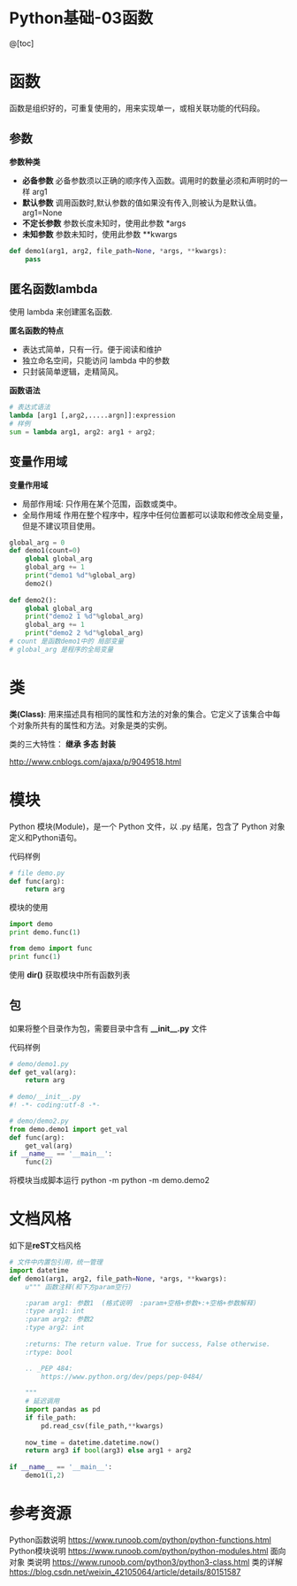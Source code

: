 
# Python基础-03函数
@[toc]

# 函数
函数是组织好的，可重复使用的，用来实现单一，或相关联功能的代码段。

## 参数
**参数种类**
- **必备参数** 必备参数须以正确的顺序传入函数。调用时的数量必须和声明时的一样  arg1
- **默认参数** 调用函数时,默认参数的值如果没有传入,则被认为是默认值。 arg1=None
- **不定长参数** 参数长度未知时，使用此参数  *args
- **未知参数** 参数未知时，使用此参数 **kwargs
```python
def demo1(arg1, arg2, file_path=None, *args, **kwargs):
	pass
```

## 匿名函数lambda 
 使用 lambda 来创建匿名函数.

**匿名函数的特点**
- 表达式简单，只有一行。便于阅读和维护
- 独立命名空间，只能访问 lambda 中的参数
- 只封装简单逻辑，走精简风。 

 **函数语法**
 ```python
 # 表达式语法
 lambda [arg1 [,arg2,.....argn]]:expression
 # 样例
 sum = lambda arg1, arg2: arg1 + arg2;
 ```


## 变量作用域
 
 
**变量作用域**
- 局部作用域: 只作用在某个范围，函数或类中。
- 全局作用域  作用在整个程序中，程序中任何位置都可以读取和修改全局变量，但是不建议项目使用。
```python
global_arg = 0
def demo1(count=0)
	global global_arg 
	global_arg += 1
	print("demo1 %d"%global_arg)
	demo2()
	
def demo2():
	global global_arg 
	print("demo2 1 %d"%global_arg)	
	global_arg += 1
	print("demo2 2 %d"%global_arg)	
# count 是函数demo1中的 局部变量
# global_arg 是程序的全局变量
```



# 类

**类(Class)**: 用来描述具有相同的属性和方法的对象的集合。它定义了该集合中每个对象所共有的属性和方法。对象是类的实例。

类的三大特性： **继承 多态 封装**

http://www.cnblogs.com/ajaxa/p/9049518.html

# 模块
Python 模块(Module)，是一个 Python 文件，以 .py 结尾，包含了 Python 对象定义和Python语句。


代码样例
```python
# file demo.py
def func(arg):
	return arg
```
模块的使用
```python
import demo
print demo.func(1)

from demo import func
print func(1)

```

使用 **dir()** 获取模块中所有函数列表

## 包
如果将整个目录作为包，需要目录中含有 **__init\_\_.py** 文件

代码样例
```python
# demo/demo1.py
def get_val(arg):
	return arg
	
# demo/__init__.py
#! -*- coding:utf-8 -*-

# demo/demo2.py
from demo.demo1 import get_val
def func(arg):
	get_val(arg)
if __name__ == '__main__':
	func(2)
```
将模块当成脚本运行 python -m
python -m demo.demo2 

# 文档风格
如下是**reST**文档风格
```python
# 文件中内置包引用，统一管理
import datetime
def demo1(arg1, arg2, file_path=None, *args, **kwargs):
    u""" 函数注释(和下方param空行)

    :param arg1: 参数1  (格式说明  :param+空格+参数+:+空格+参数解释)
    :type arg1: int
    :param arg2: 参数2
    :type arg2: int
    
    :returns: The return value. True for success, False otherwise.
    :rtype: bool

    .. _PEP 484:
        https://www.python.org/dev/peps/pep-0484/
    
	"""
	# 延迟调用   
    import pandas as pd
    if file_path:
    	pd.read_csv(file_path,**kwargs)
    
    now_time = datetime.datetime.now()
    return arg3 if bool(arg3) else arg1 + arg2
    
if __name__ == '__main__':
	demo1(1,2)
```

# 参考资源
Python函数说明 https://www.runoob.com/python/python-functions.html
Python模块说明 https://www.runoob.com/python/python-modules.html
面向对象 类说明 https://www.runoob.com/python3/python3-class.html
类的详解 	https://blog.csdn.net/weixin_42105064/article/details/80151587


